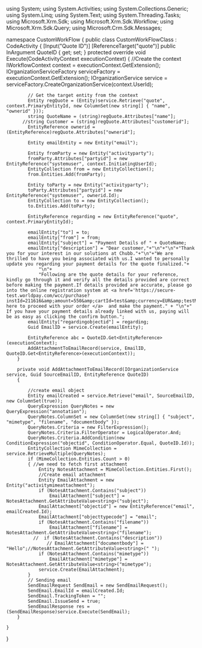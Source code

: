 using System;
using System.Activities;
using System.Collections.Generic;
using System.Linq;
using System.Text;
using System.Threading.Tasks;
using Microsoft.Xrm.Sdk;
using Microsoft.Xrm.Sdk.Workflow;
using Microsoft.Xrm.Sdk.Query;
using Microsoft.Crm.Sdk.Messages;


namespace CustomWorkFlow
{
    public class CustomWorkFlowClass : CodeActivity
    {
        [Input("Quote ID")]
        [ReferenceTarget("quote")]
        public InArgument<EntityReference> QuoteID { get; set; }
        protected override void Execute(CodeActivityContext executionContext)
        {
            //Create the context
            IWorkflowContext context = executionContext.GetExtension<IWorkflowContext>();
            IOrganizationServiceFactory serviceFactory = executionContext.GetExtension<IOrganizationServiceFactory>();
            IOrganizationService service = serviceFactory.CreateOrganizationService(context.UserId);

            // Get the target entity from the context
            Entity regQuote = (Entity)service.Retrieve("quote", context.PrimaryEntityId, new ColumnSet(new string[] { "name", "ownerid" }));
            string QuoteName = (string)regQuote.Attributes["name"];
          //string Customer = (string)regQuote.Attributes["customerid"];
            EntityReference ownerid = (EntityReference)regQuote.Attributes["ownerid"];

            Entity emailEntity = new Entity("email");

            Entity fromParty = new Entity("activityparty");
            fromParty.Attributes["partyid"] = new EntityReference("systemuser", context.InitiatingUserId);
            EntityCollection from = new EntityCollection();
            from.Entities.Add(fromParty);

            Entity toParty = new Entity("activityparty");
            toParty.Attributes["partyid"] = new EntityReference("systemuser", ownerid.Id);
            EntityCollection to = new EntityCollection();
            to.Entities.Add(toParty);

            EntityReference regarding = new EntityReference("quote", context.PrimaryEntityId);

            emailEntity["to"] = to;
            emailEntity["from"] = from;
            emailEntity["subject"] = "Payment Details of " + QuoteName;
            emailEntity["description"] = "Dear customer,"+"\n"+"\n"+"Thank you for your interest in our solutions at Chubb."+"\n"+"We are thrilled to have you being associated with us.I wanted to personally update you regarding your payment details for the quote finalized."+
                "\n"+
                "Following are the quote details for your reference, kindly go through it and verify all the details provided are correct before making the payment.If details provided are accurate, please go into the online registration system at <a href='https://secure-test.worldpay.com/wcc/purchase?instId=211616&amp;amount=550&amp;cartId=test&amp;currency=EUR&amp;testMode=100'>Click here to proceed with your order </a>  and make the payment." + "\n"+" If you have your payment details already linked with us, paying will be as easy as clicking the confirm button.";
            emailEntity["regardingobjectid"] = regarding;
            Guid EmailID = service.Create(emailEntity);

            EntityReference abc = QuoteID.Get<EntityReference>(executionContext);
            AddAttachmentToEmailRecord(service, EmailID, QuoteID.Get<EntityReference>(executionContext));
        }

        private void AddAttachmentToEmailRecord(IOrganizationService service, Guid SourceEmailID, EntityReference QuoteID)
        {

            //create email object
            Entity emailCreated = service.Retrieve("email", SourceEmailID, new ColumnSet(true));
            QueryExpression QueryNotes = new QueryExpression("annotation");
            QueryNotes.ColumnSet = new ColumnSet(new string[] { "subject", "mimetype", "filename", "documentbody" });
            QueryNotes.Criteria = new FilterExpression();
            QueryNotes.Criteria.FilterOperator = LogicalOperator.And;
            QueryNotes.Criteria.AddCondition(new ConditionExpression("objectid", ConditionOperator.Equal, QuoteID.Id));
            EntityCollection MimeCollection = service.RetrieveMultiple(QueryNotes);
            if (MimeCollection.Entities.Count > 0)
            { //we need to fetch first attachment
                Entity NotesAttachment = MimeCollection.Entities.First();
                //Create email attachment
                Entity EmailAttachment = new Entity("activitymimeattachment");
                if (NotesAttachment.Contains("subject"))
                    EmailAttachment["subject"] = NotesAttachment.GetAttributeValue<string>("subject");
                EmailAttachment["objectid"] = new EntityReference("email", emailCreated.Id);
                EmailAttachment["objecttypecode"] = "email";
                if (NotesAttachment.Contains("filename"))
                    EmailAttachment["filename"] = NotesAttachment.GetAttributeValue<string>("filename");
              //  if (NotesAttachment.Contains("description"))
                   // EmailAttachment["documentbody"] = "Hello";//NotesAttachment.GetAttributeValue<string>(" ");
                if (NotesAttachment.Contains("mimetype"))
                    EmailAttachment["mimetype"] = NotesAttachment.GetAttributeValue<string>("mimetype");
                service.Create(EmailAttachment);
            }
            // Sending email
            SendEmailRequest SendEmail = new SendEmailRequest();
            SendEmail.EmailId = emailCreated.Id;
            SendEmail.TrackingToken = "";
            SendEmail.IssueSend = true;
            SendEmailResponse res = (SendEmailResponse)service.Execute(SendEmail);
        }

    }
}
